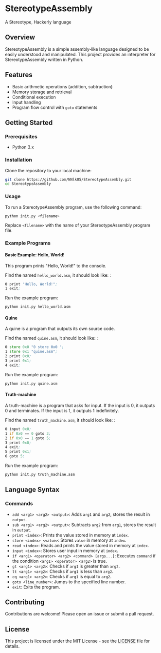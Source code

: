 # StereotypeAssembly

A Stereotype, Hackerly language

## Overview

StereotypeAssembly is a simple assembly-like language designed to be easily understood and manipulated. This project provides an interpreter for StereotypeAssembly written in Python.

## Features

- Basic arithmetic operations (addition, subtraction)
- Memory storage and retrieval
- Conditional execution
- Input handling
- Program flow control with `goto` statements

## Getting Started

### Prerequisites

- Python 3.x

### Installation

Clone the repository to your local machine:

```bash
git clone https://github.com/NNlk05/StereotypeAssembly.git
cd StereotypeAssembly
```

### Usage

To run a StereotypeAssembly program, use the following command:

```bash
python init.py <filename>
```

Replace `<filename>` with the name of your StereotypeAssembly program file.

### Example Programs

#### Basic Example: Hello, World!

This program prints "Hello, World!" to the console.

Find the named `hello_world.asm`, it should look like: :

```asm
0 print "Hello, World!";
1 exit;
```

Run the example program:

```bash
python init.py hello_world.asm
```

#### Quine

A quine is a program that outputs its own source code.

Find the named `quine.asm`, it should look like: :

```asm
0 store 0x0 "0 store 0x0 ";
1 store 0x1 "quine.asm";
2 print 0x0;
3 print 0x1;
4 exit;
```

Run the example program:

```bash
python init.py quine.asm
```

#### Truth-machine

A truth-machine is a program that asks for input. If the input is 0, it outputs 0 and terminates. If the input is 1, it outputs 1 indefinitely.

Find the named `truth_machine.asm`, it should look like: :

```asm
0 input 0x0;
1 if 0x0 == 0 goto 3;
2 if 0x0 == 1 goto 5;
3 print 0x0;
4 exit;
5 print 0x1;
6 goto 5;
```

Run the example program:

```bash
python init.py truth_machine.asm
```

## Language Syntax

### Commands

- `add <arg1> <arg2> <output>`: Adds `arg1` and `arg2`, stores the result in `output`.
- `sub <arg1> <arg2> <output>`: Subtracts `arg2` from `arg1`, stores the result in `output`.
- `print <index>`: Prints the value stored in memory at `index`.
- `store <index> <value>`: Stores `value` in memory at `index`.
- `read <index>`: Reads and prints the value stored in memory at `index`.
- `input <index>`: Stores user input in memory at `index`.
- `if <arg1> <operator> <arg2> <command> [args...]`: Executes `command` if the condition `<arg1> <operator> <arg2>` is true.
- `gt <arg1> <arg2>`: Checks if `arg1` is greater than `arg2`.
- `lt <arg1> <arg2>`: Checks if `arg1` is less than `arg2`.
- `eq <arg1> <arg2>`: Checks if `arg1` is equal to `arg2`.
- `goto <line_number>`: Jumps to the specified line number.
- `exit`: Exits the program.

## Contributing

Contributions are welcome! Please open an issue or submit a pull request.

## License

This project is licensed under the MIT License - see the [LICENSE](LICENSE) file for details.
